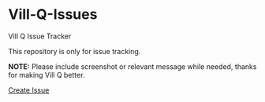 # Vill-Q-Issues
Vill Q Issue Tracker

This repository is only for issue tracking.

**NOTE:** Please include screenshot or relevant message while needed, thanks for making Vill Q better.

[Create Issue](https://github.com/aaron-elkins/Vill-Q-Issues/issues/new)
